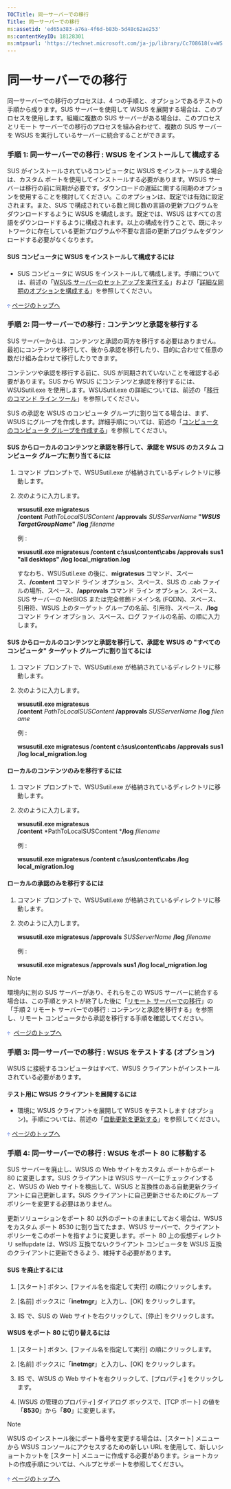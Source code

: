 ```yaml
---
TOCTitle: 同一サーバーでの移行
Title: 同一サーバーでの移行
ms:assetid: 'ed65a383-a76a-4f6d-b83b-5d48c62ae253'
ms:contentKeyID: 18128301
ms:mtpsurl: 'https://technet.microsoft.com/ja-jp/library/Cc708618(v=WS.10)'
---
```


同一サーバーでの移行
====================

同一サーバーでの移行のプロセスは、4 つの手順と、オプションであるテストの手順から成ります。SUS サーバーを使用して WSUS を展開する場合は、このプロセスを使用します。組織に複数の SUS サーバーがある場合は、このプロセスとリモート サーバーでの移行のプロセスを組み合わせて、複数の SUS サーバーを WSUS を実行しているサーバーに統合することができます。

### 手順 1: 同一サーバーでの移行 : WSUS をインストールして構成する

SUS がインストールされているコンピュータに WSUS をインストールする場合は、カスタム ポートを使用してインストールする必要があります。WSUS サーバーは移行の前に同期が必要です。ダウンロードの遅延に関する同期のオプションを使用することを検討してください。このオプションは、既定では有効に設定されます。また、SUS で構成されている数と同じ数の言語の更新プログラムをダウンロードするように WSUS を構成します。既定では、WSUS はすべての言語をダウンロードするように構成されます。以上の構成を行うことで、既にネットワークに存在している更新プログラムや不要な言語の更新プログラムをダウンロードする必要がなくなります。

#### SUS コンピュータに WSUS をインストールして構成するには

-   SUS コンピュータに WSUS をインストールして構成します。手順については、前述の「[WSUS サーバーのセットアップを実行する](https://www.microsoft.com/japan/technet/prodtechnol/windowsserver2003/library/wsus/wsusdeploymentguidetc/63c82e0c-f8b0-451d-b32b-2275385920df.mspx)」および「[詳細な同期のオプションを構成する](https://www.microsoft.com/japan/technet/prodtechnol/windowsserver2003/library/wsus/wsusdeploymentguidetc/75060d37-429c-4cf8-a5ee-708470794b7c.mspx)」を参照してください。

![](images/Cc708618.arrow_px_up(ja-jp,WS.10).gif) [ページのトップへ](#ctl00_rs1_eb1_panel1)

### 手順 2: 同一サーバーでの移行 : コンテンツと承認を移行する

SUS サーバーからは、コンテンツと承認の両方を移行する必要はありません。最初にコンテンツを移行して、後から承認を移行したり、目的に合わせて任意の数だけ組み合わせて移行したりできます。

コンテンツや承認を移行する前に、SUS が同期されていないことを確認する必要があります。SUS から WSUS にコンテンツと承認を移行するには、WSUSutil.exe を使用します。WSUSutil.exe の詳細については、前述の「[移行のコマンド ライン ツール](https://www.microsoft.com/japan/technet/prodtechnol/windowsserver2003/library/wsus/wsusdeploymentguidetc/c06eceaf-a4f6-4b74-a694-75960fdf706b.mspx)」を参照してください。

SUS の承認を WSUS のコンピュータ グループに割り当てる場合は、まず、WSUS にグループを作成します。詳細手順については、前述の「[コンピュータのコンピュータ グループを作成する](https://www.microsoft.com/japan/technet/prodtechnol/windowsserver2003/library/wsus/wsusdeploymentguidetc/07c6fa5b-7588-43f2-a495-45df16a2958a.mspx)」を参照してください。

#### SUS からローカルのコンテンツと承認を移行して、承認を WSUS のカスタム コンピュータ グループに割り当てるには

1.  コマンド プロンプトで、WSUSutil.exe が格納されているディレクトリに移動します。

2.  次のように入力します。

    **wsusutil.exe migratesus /content** *PathToLocalSUSContent* **/approvals** *SUSServerName* **"***WSUSTargetGroupName***" /log** *filename*

    例 :

    **wsusutil.exe migratesus /content c:\\sus\\content\\cabs /approvals sus1 "all desktops" /log local\_migration.log**

    すなわち、WSUSutil.exe の後に、**migratesus** コマンド、スペース、**/content** コマンド ライン オプション、スペース、SUS の .cab ファイルの場所、スペース、**/approvals** コマンド ライン オプション、スペース、SUS サーバーの NetBIOS または完全修飾ドメイン名 (FQDN)、スペース、引用符、WSUS 上のターゲット グループの名前、引用符、スペース、**/log** コマンド ライン オプション、スペース、ログ ファイルの名前、の順に入力します。

#### SUS からローカルのコンテンツと承認を移行して、承認を WSUS の "すべてのコンピュータ" ターゲット グループに割り当てるには

1.  コマンド プロンプトで、WSUSutil.exe が格納されているディレクトリに移動します。

2.  次のように入力します。

    **wsusutil.exe migratesus /content** *PathToLocalSUSContent* **/approvals** *SUSServerName* **/log** *filename*

    例 :

    **wsusutil.exe migratesus /content c:\\sus\\content\\cabs /approvals sus1 /log local\_migration.log**

#### ローカルのコンテンツのみを移行するには

1.  コマンド プロンプトで、WSUSutil.exe が格納されているディレクトリに移動します。

2.  次のように入力します。

    **wsusutil.exe migratesus /content** *PathToLocalSUSContent ***/log** *filename*

    例 :

    **wsusutil.exe migratesus /content c:\\sus\\content\\cabs /log local\_migration.log**

#### ローカルの承認のみを移行するには

1.  コマンド プロンプトで、WSUSutil.exe が格納されているディレクトリに移動します。

2.  次のように入力します。

    **wsusutil.exe migratesus /approvals** *SUSServerName* **/log** *filename*

    例 :

    **wsusutil.exe migratesus /approvals sus1 /log local\_migration.log**

> [!Note]
> 環境内に別の SUS サーバーがあり、それらをこの WSUS サーバーに統合する場合は、この手順とテストが終了した後に「[リモート サーバーでの移行](https://www.microsoft.com/japan/technet/prodtechnol/windowsserver2003/library/wsus/wsusdeploymentguidetc/30e04407-0d2a-4e28-983e-b2a82e5fa411.mspx)」の「手順 2 リモート サーバーでの移行 : コンテンツと承認を移行する」を参照し、リモート コンピュータから承認を移行する手順を確認してください。

![](images/Cc708618.arrow_px_up(ja-jp,WS.10).gif)  [ページのトップへ](#ctl00_rs1_eb1_panel1)

### 手順 3: 同一サーバーでの移行 : WSUS をテストする (オプション)

WSUS に接続するコンピュータはすべて、WSUS クライアントがインストールされている必要があります。

#### テスト用に WSUS クライアントを展開するには

-   環境に WSUS クライアントを展開して WSUS をテストします (オプション)。手順については、前述の「[自動更新を更新する](https://www.microsoft.com/japan/technet/prodtechnol/windowsserver2003/library/wsus/wsusdeploymentguidetc/4de6a129-fbf1-41ef-b255-5510554713c5.mspx)」を参照してください。

![](images/Cc708618.arrow_px_up(ja-jp,WS.10).gif) [ページのトップへ](#ctl00_rs1_eb1_panel1)

### 手順 4: 同一サーバーでの移行 : WSUS をポート 80 に移動する

SUS サーバーを廃止し、WSUS の Web サイトをカスタム ポートからポート 80 に変更します。SUS クライアントは WSUS サーバーにチェックインすると、WSUS の Web サイトを検出して、WSUS と互換性のある自動更新クライアントに自己更新します。SUS クライアントに自己更新させるためにグループ ポリシーを変更する必要はありません。

更新ソリューションをポート 80 以外のポートのままにしておく場合は、WSUS をカスタム ポート 8530 に割り当てたまま、WSUS サーバーで、クライアント ポリシーをこのポートを指すように変更します。ポート 80 上の仮想ディレクトリ selfupdate は、WSUS 互換でないクライアント コンピュータを WSUS 互換のクライアントに更新できるよう、維持する必要があります。

#### SUS を廃止するには

1.  \[スタート\] ボタン、\[ファイル名を指定して実行\] の順にクリックします。

2.  \[名前\] ボックスに「**inetmgr**」と入力し、\[OK\] をクリックします。

3.  IIS で、SUS の Web サイトを右クリックして、\[停止\] をクリックします。

#### WSUS をポート 80 に切り替えるには

1.  \[スタート\] ボタン、\[ファイル名を指定して実行\] の順にクリックします。

2.  \[名前\] ボックスに「**inetmgr**」と入力し、\[OK\] をクリックします。

3.  IIS で、WSUS の Web サイトを右クリックして、\[プロパティ\] をクリックします。

4.  \[WSUS の管理のプロパティ\] ダイアログ ボックスで、\[TCP ポート\] の値を「**8530**」から「**80**」に変更します。

> [!Note]
> WSUS のインストール後にポート番号を変更する場合は、\[スタート\] メニューから WSUS コンソールにアクセスするための新しい URL を使用して、新しいショートカットを \[スタート\] メニューに作成する必要があります。ショートカットの作成手順については、ヘルプとサポートを参照してください。

![](images/Cc708618.arrow_px_up(ja-jp,WS.10).gif) [ページのトップへ](#ctl00_rs1_eb1_panel1)
